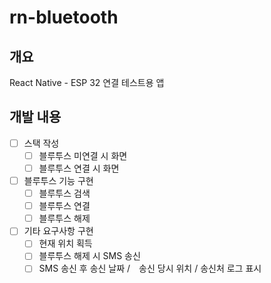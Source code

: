 # rn-bluetooth

## 개요

React Native - ESP 32 연결 테스트용 앱

## 개발 내용

- [ ] 스택 작성
  - [ ] 블루투스 미연결 시 화면
  - [ ] 블루투스 연결 시 화면
- [ ] 블루투스 기능 구현
  - [ ] 블루투스 검색
  - [ ] 블루투스 연결
  - [ ] 블루투스 해제
- [ ] 기타 요구사항 구현
  - [ ] 현재 위치 획득
  - [ ] 블루투스 해제 시 SMS 송신
  - [ ] SMS 송신 후 송신 날짜 /　송신 당시 위치 / 송신처 로그 표시
